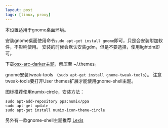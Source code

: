 ```yaml
---
layout: post
tags: [linux, proxy]
---
```


本设置适用于gnome桌面环境。

安装gnome桌面使用命令`sudo apt-get install gnome`即可，只是会安装附加软件，不影响使用。
安装的时候会默认安装gdm，但是不要选择，使用lightdm即可。

下载[osx-arc-darker主题](https://ra1nyhouse.github.io/sharedoc/OSX-Arc-Darker-White.tar.lzma)，解压至 ~/.themes。

gnome安装tweak-tools （`sudo apt-get install gnome-tweak-tools`）。
注意tweak-tools要打开User themes扩展才能使用gnome-shell主题。

图标推荐使用numix-circle，安装方法：

```
sudo apt-add-repository ppa:numix/ppa
sudo apt-get update 
sudo apt-get install numix-icon-theme-circle
```

另外有一款gnome-shell主题推荐 [Lexis](https://ra1nyhouse.github.io/sharedoc/166067-Lexis_0.1_gs_3.10.tar.gz)


